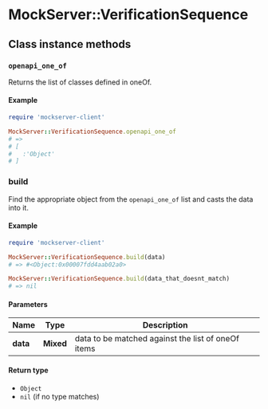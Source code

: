 # MockServer::VerificationSequence

## Class instance methods

### `openapi_one_of`

Returns the list of classes defined in oneOf.

#### Example

```ruby
require 'mockserver-client'

MockServer::VerificationSequence.openapi_one_of
# =>
# [
#   :'Object'
# ]
```

### build

Find the appropriate object from the `openapi_one_of` list and casts the data into it.

#### Example

```ruby
require 'mockserver-client'

MockServer::VerificationSequence.build(data)
# => #<Object:0x00007fdd4aab02a0>

MockServer::VerificationSequence.build(data_that_doesnt_match)
# => nil
```

#### Parameters

| Name | Type | Description |
| ---- | ---- | ----------- |
| **data** | **Mixed** | data to be matched against the list of oneOf items |

#### Return type

- `Object`
- `nil` (if no type matches)

